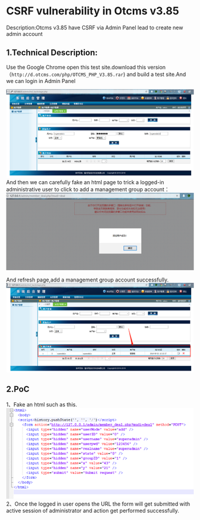 # CSRF vulnerability in Otcms v3.85 #

Description:Otcms v3.85 have CSRF via Admin Panel lead to create new admin account

## 1.Technical Description: ##

Use the Google Chrome open this test site.download this version（```http://d.otcms.com/php/OTCMS_PHP_V3.85.rar```) and build a test site.And we can login in Admin Panel

![](01.png)
And then we can carefully fake an html page to trick a logged-in administrative user to click to add a management group account：
![](02.png)

And refresh page,add a management group account successfully.
![](03.png)


## 2.PoC ##
1、Fake an html such as this.
![](04.png)
2、Once the logged in user opens the URL the form will get submitted with active session of  administrator and action get performed successfully.